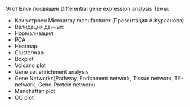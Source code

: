 Этот Блок посвящен Differential gene expression analysis
Темы:
* Как устроен Microarray manufacturer (Презентация A.Курсанова)
* Валидация данных
* Нормализация
* PCA
* Heatmap
* Clustermap
* Boxplot
* Volcano plot
* Gene set enrichment analysis
* Gene Networks(Pathway, Enrichment network, Tissue network, TF-network, Gene-Protein network)
* Manchattan plot
* QQ plot

